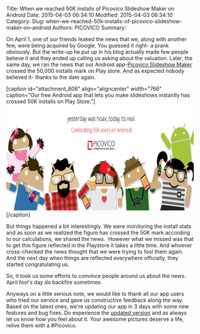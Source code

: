 Title: When we reached 50K installs of Picovico Slideshow Maker on Android
Date: 2015-04-03 06:34:10
Modified: 2015-04-03 06:34:10
Category: 
Slug: when-we-reached-50k-installs-of-picovico-slideshow-maker-on-android
Authors: PICOVICO
Summary: 

On April 1, one of our friends leaked the news that we, along with another few, were being acquired by Google. You guessed it right- a prank obviously. But the write-up he put up in his blog actually made few people believe it and they ended up calling us asking about the valuation. Later, the same day, we ran the news that our Android app-<a href="https://play.google.com/store/apps/details?id=com.picovico.android">Picovico Slideshow Maker</a> crossed the 50,000 installs mark on Play store. And as expected nobody believed it- thanks to the date again.

[caption id="attachment_808" align="aligncenter" width="766" caption="Our free Android app that lets you make slideshows instantly has crossed 50K installs on Play Store."]<a href="theme/wp-content/uploads/2015/04/cover-50k.png"><img class=" wp-image-808 " title="Picovico Slideshow Maker on Android" src="theme/wp-content/uploads/2015/04/cover-50k.png" alt="Picovico Slideshow Maker on Android" width="766" height="284" /></a>[/caption]

But things happened a bit interestingly. We were monitoring the install stats and as soon as we realized the figure has crossed the 50K mark according to our calculations, we shared the news.  However what we missed was that to get this figure reflected in the Playstore it takes a little time. And whoever cross-checked the news thought that we were trying to fool them again. And the next day when things are reflected everywhere officially, they started congratulating us.

So, it took us some efforts to convince people around us about the news. April fool's day do backfire sometimes.

Anyways on a little serious note, we would like to thank all our app users who tried our service and gave us constructive feedback along the way. Based on the latest ones, we're updating our app in 3 days with some new features and bug fixes. Do experience the <a href="https://play.google.com/store/apps/details?id=com.picovico.android&amp;rdid=com.picovico.android">updated version</a> and as always let us know how you feel about it. Your awesome pictures deserve a life, relive them with a #Picovico.

&nbsp;